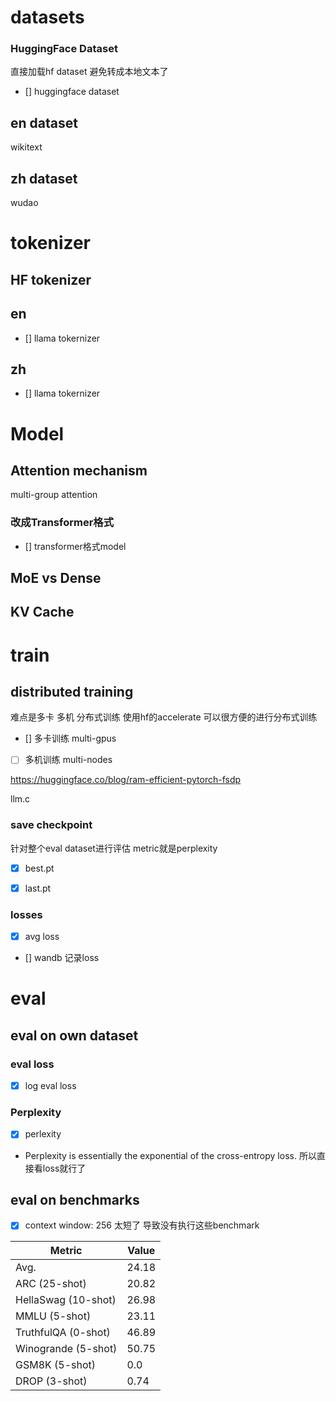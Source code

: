 # datasets

### HuggingFace Dataset
直接加载hf dataset 避免转成本地文本了
- [] huggingface dataset

## en dataset
wikitext

## zh dataset
wudao

# tokenizer

## HF tokenizer

## en

- [] llama tokernizer

## zh
- [] llama tokernizer

# Model

## Attention mechanism
multi-group attention



### 改成Transformer格式
- [] transformer格式model

## MoE vs Dense

## KV Cache

# train

## distributed training
难点是多卡 多机 分布式训练
使用hf的accelerate 可以很方便的进行分布式训练
- [] 多卡训练 multi-gpus
- [ ] 多机训练 multi-nodes


https://huggingface.co/blog/ram-efficient-pytorch-fsdp

llm.c


### save checkpoint
针对整个eval dataset进行评估 metric就是perplexity
- [x] best.pt
- [x] last.pt


### losses
- [x] avg loss
- [] wandb 记录loss



# eval

## eval on own dataset

### eval loss
- [x] log eval loss

### Perplexity

- [x] perlexity
- Perplexity is essentially the exponential of the cross-entropy loss.
所以直接看loss就行了


## eval on benchmarks

- [x] context window: 256
太短了 导致没有执行这些benchmark

| Metric         | Value   |
|----------------|---------|
| Avg.           | 24.18   |
| ARC (25-shot)  | 20.82   |
| HellaSwag (10-shot) | 26.98 |
| MMLU (5-shot)  | 23.11   |
| TruthfulQA (0-shot) | 46.89  |
| Winogrande (5-shot) | 50.75  |
| GSM8K (5-shot) | 0.0     |
| DROP (3-shot)  | 0.74    |




